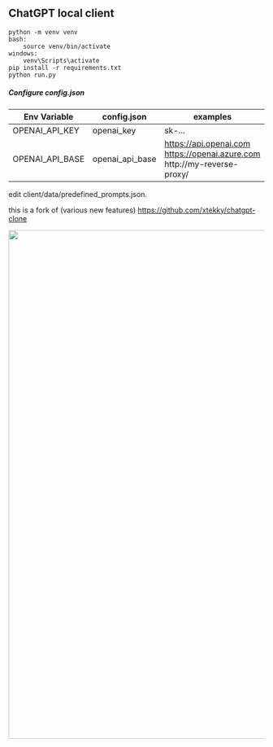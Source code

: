 ## ChatGPT local client  

```
python -m venv venv  
bash:  
    source venv/bin/activate  
windows:  
    venv\Scripts\activate  
pip install -r requirements.txt  
python run.py  
```

##### Configure config.json  

| Env Variable    | config.json    | examples                                           |
|-----------------|----------------|----------------------------------------------------|
| OPENAI_API_KEY  | openai_key     | sk-...                                             
| OPENAI_API_BASE | openai_api_base | https://api.openai.com <br> https://openai.azure.com <br> http://my-reverse-proxy/  

edit client/data/predefined_prompts.json.  

this is a fork of (various new features) https://github.com/xtekky/chatgpt-clone  

<img src="preview.gif" width="1000" height="auto"/>  
